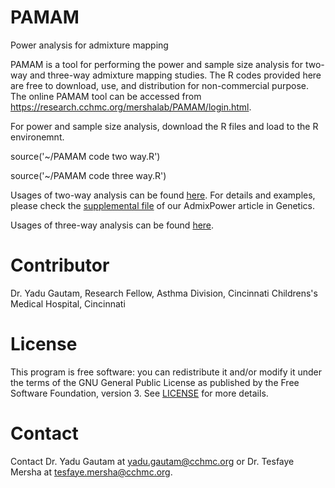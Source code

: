 # PAMAM
Power analysis for admixture mapping

PAMAM is a tool for performing the power and sample size analysis for two-way and three-way admixture mapping studies.
The R codes provided here are free to download, use, and distribution for non-commercial purpose. The online PAMAM tool can be accessed from https://research.cchmc.org/mershalab/PAMAM/login.html.

For power and sample size analysis, download the R files and load to the R environemnt.

source('~/PAMAM code two way.R')

source('~/PAMAM code three way.R')

Usages of two-way analysis can be found [here](https://github.com/MershaLab/PAMAM/blob/master/Three-way%20usages.docx). For details and examples, please check the [supplemental file](http://www.genetics.org/content/207/3/873.supplemental) of our AdmixPower article in Genetics.  

Usages of three-way analysis can be found [here](https://github.com/MershaLab/PAMAM/blob/master/Three-way%20usages.docx).

# Contributor
Dr. Yadu Gautam, Research Fellow, Asthma Division, Cincinnati Childrens's Medical Hospital, Cincinnati
# License
This program is free software: you can redistribute it and/or modify it under the terms of the GNU General Public License as published by the Free Software Foundation, version 3. See [LICENSE](https://github.com/MershaLab/PAMAM/edit/master/LICENSE) for more details.
# Contact
Contact Dr. Yadu Gautam at yadu.gautam@cchmc.org or Dr. Tesfaye Mersha at tesfaye.mersha@cchmc.org. 
